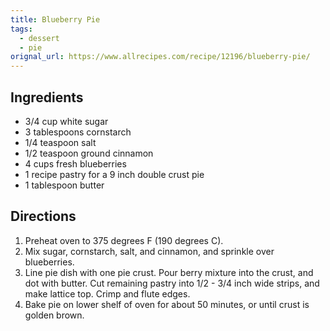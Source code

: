 ```yaml
---
title: Blueberry Pie
tags:
  - dessert
  - pie
orignal_url: https://www.allrecipes.com/recipe/12196/blueberry-pie/
---
```


## Ingredients

* 3/4 cup white sugar
* 3 tablespoons cornstarch
* 1/4 teaspoon salt
* 1/2 teaspoon ground cinnamon
* 4 cups fresh blueberries
* 1 recipe pastry for a 9 inch double crust pie
* 1 tablespoon butter

## Directions
1. Preheat oven to 375 degrees F (190 degrees C).
1. Mix sugar, cornstarch, salt, and cinnamon, and sprinkle over blueberries.
1. Line pie dish with one pie crust. Pour berry mixture into the crust, and dot with butter. Cut remaining pastry into 1/2 - 3/4 inch wide strips, and make lattice top. Crimp and flute edges.
1. Bake pie on lower shelf of oven for about 50 minutes, or until crust is golden brown.